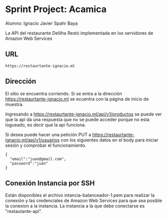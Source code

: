 # Sprint Project: Acamica

Alumno: Ignacio Javier Spahr Baya

La API del restaurante Delilha Restó implementada en los servidores de Amazon Web Services

## URL

```
https://restaurtante-ignacio.ml
```
## Dirección
El sitio se encuentra corriendo. Si se entra a la dirección https://restaurtante-ignacio.ml se
ecuentra con la página de inicio de muestra.

Ingresando a https://restaurtante-ignacio.ml/api/v1/productos se puede ver que la api da una respuesta que no se puede acceder porque no esta logueado, es decir que la api funciona.

Si desea puede hacer una petición PUT a https://restaurtante-ignacio.ml/api/v1/usuarios con los siguientes datos en el body para iniciar sesión y comprobar el funcionamiento.

```
{
  "email":"juan@gmail.com",
  "password":"juan"
}
```


## Conexión Instancia por SSH
Están disponibles el archivo intancia-balanceador-1.pem para realizar la conexión y las credenciales de Amazon Web Services para que sea posible la conexion a la instancia. La instancia a la que debe conectarse es "restautante-api".
